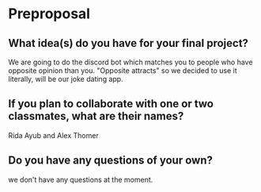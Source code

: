 # Preproposal

## What idea(s) do you have for your final project?
We are going to do the discord bot which matches you to people who have opposite opinion than you. "Opposite attracts" so we decided to use it literally, will be our joke dating app.

## If you plan to collaborate with one or two classmates, what are their names?
Rida Ayub and Alex Thomer


## Do you have any questions of your own?
we don't have any questions at the moment.

